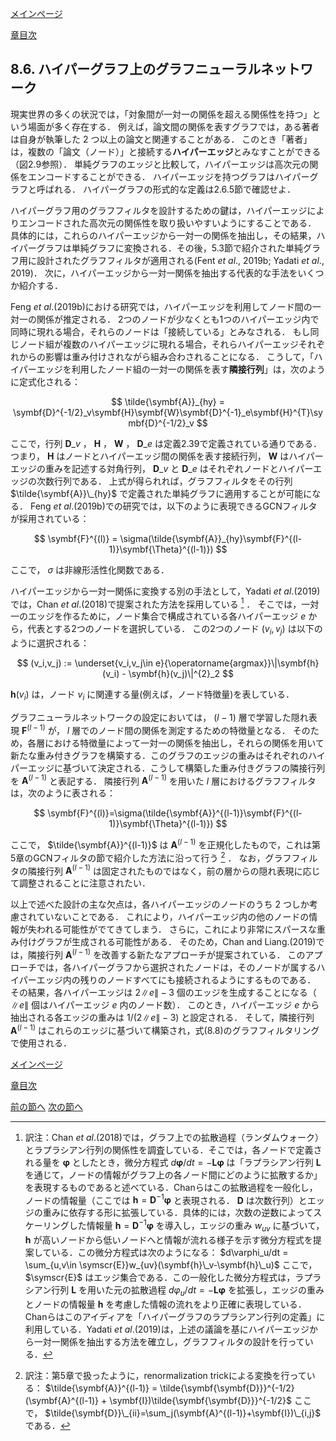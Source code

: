 [メインページ](../../index.markdown)

[章目次](./chap8.md)
## 8.6. ハイパーグラフ上のグラフニューラルネットワーク

現実世界の多くの状況では，「対象間が一対一の関係を超える関係性を持つ」という場面が多く存在する． 例えば，論文間の関係を表すグラフでは，ある著者は自身が執筆した $2$ つ以上の論文と関連することがある． このとき「著者」は，複数の「論文（ノード）」と接続する**ハイパーエッジ**とみなすことができる（図2.9参照）． 単純グラフのエッジと比較して，ハイパーエッジは高次元の関係をエンコードすることができる． ハイパーエッジを持つグラフはハイパーグラフと呼ばれる． ハイパーグラフの形式的な定義は2.6.5節で確認せよ．

ハイパーグラフ用のグラフフィルタを設計するための鍵は，ハイパーエッジによりエンコードされた高次元の関係性を取り扱いやすいようにすることである． 具体的には，これらのハイパーエッジから一対一の関係を抽出し，その結果，ハイパーグラフは単純グラフに変換される．その後，5.3節で紹介された単純グラフ用に設計されたグラフフィルタが適用される(Fent *et al*., 2019b; Yadati *et al*., 2019)． 次に，ハイパーエッジから一対一関係を抽出する代表的な手法をいくつか紹介する．

Feng *et al*.(2019b)における研究では，ハイパーエッジを利用してノード間の一対一の関係が推定される． 2つのノードが少なくとも1つのハイパーエッジ内で同時に現れる場合，それらのノードは「接続している」とみなされる． もし同じノード組が複数のハイパーエッジに現れる場合，それらハイパーエッジそれぞれからの影響は重み付けされながら組み合わされることになる． こうして，「ハイパーエッジを利用したノード組の一対一の関係を表す**隣接行列**」は，次のように定式化される：  

$$
 \tilde{\symbf{A}}_{hy} = \symbf{D}^{-1/2}_v\symbf{H}\symbf{W}\symbf{D}^{-1}_e\symbf{H}^{T}\symbf{D}^{-1/2}_v $$


  ここで，行列 $\symbf{D}\_v$ ， $\symbf{H}$ ， $\symbf{W}$ ， $\symbf{D}\_e$ は定義2.39で定義されている通りである． つまり， $\symbf{H}$ はノードとハイパーエッジ間の関係を表す接続行列， $\symbf{W}$ はハイパーエッジの重みを記述する対角行列， $\symbf{D}\_v$ と $\symbf{D}\_e$ はそれぞれノードとハイパーエッジの次数行列である． 上式が得られれば，グラフフィルタをその行列 $\tilde{\symbf{A}}\_{hy}$ で定義された単純グラフに適用することが可能になる． Feng *et al*.(2019b)での研究では，以下のように表現できるGCNフィルタが採用されている：  

$$
 \symbf{F}^{(l)} = \sigma(\tilde{\symbf{A}}_{hy}\symbf{F}^{(l-1)}\symbf{\Theta}^{(l-1)}) $$


  ここで， $\sigma$ は非線形活性化関数である．

ハイパーエッジから一対一関係に変換する別の手法として，Yadati *et al*.(2019)では，Chan *et al*.(2018)で提案された方法を採用している
[^4]
． そこでは，一対一のエッジを作るために，ノード集合で構成されている各ハイパーエッジ $e$ から，代表とする2つのノードを選択している． この2つのノード $(v_i,v_j)$ は以下のように選択される：  

$$
 (v_i,v_j) := \underset{v_i,v_j\in e}{\operatorname{argmax}}\|\symbf{h}(v_i) - \symbf{h}(v_j)\|^{2}_2 $$


   $\symbf{h}(v_i)$ は，ノード $v_i$ に関連する量(例えば，ノード特徴量)を表している．

グラフニューラルネットワークの設定においては， $(l-1)$ 層で学習した隠れ表現 $\symbf{F}^{(l-1)}$ が， $l$ 層でのノード間の関係を測定するための特徴量となる． そのため，各層における特徴量によって一対一の関係を抽出し，それらの関係を用いて新たな重み付きグラフを構築する．このグラフのエッジの重みはそれぞれのハイパーエッジに基づいて決定される．こうして構築した重み付きグラフの隣接行列を $\symbf{A}^{(l-1)}$ と表記する． 隣接行列 $\symbf{A}^{(l-1)}$ を用いた $l$ 層におけるグラフフィルタは，次のように表される：  

$$
 \symbf{F}^{(l)}=\sigma(\tilde{\symbf{A}}^{(l-1)}\symbf{F}^{(l-1)}\symbf{\Theta}^{(l-1)}) $$


  ここで， $\tilde{\symbf{A}}^{(l-1)}$ は $\symbf{A}^{(l-1)}$ を正規化したもので，これは第5章のGCNフィルタの節で紹介した方法に沿って行う
[^5]
． なお，グラフフィルタの隣接行列 $\symbf{A}^{(l-1)}$ は固定されたものではなく，前の層からの隠れ表現に応じて調整されることに注意されたい．

以上で述べた設計の主な欠点は，各ハイパーエッジのノードのうち $2$ つしか考慮されていないことである． これにより，ハイパーエッジ内の他のノードの情報が失われる可能性がでてきてしまう． さらに，これにより非常にスパースな重み付けグラフが生成される可能性がある． そのため，Chan and Liang.(2019)では，隣接行列 $\symbf{A}^{(l-1)}$ を改善する新たなアプローチが提案されている． このアプローチでは，各ハイパーグラフから選択されたノードは，そのノードが属するハイパーエッジ内の残りのノードすべてにも接続されるようにするものである． その結果，各ハイパーエッジは $2\|e\| - 3$ 個のエッジを生成することになる（ $\|e\|$ 個はハイパーエッジ $e$ 内のノード数）． このとき，ハイパーエッジ $e$ から抽出される各エッジの重みは $1/(2\|e\|-3)$ と設定される． そして，隣接行列 $\symbf{A}^{(l-1)}$ はこれらのエッジに基づいて構築され，式(8.8)のグラフフィルタリングで使用される．


[メインページ](../../index.markdown)

[章目次](./chap8.md)

[前の節へ](./subsection_05.md) [次の節へ](./subsection_07.md)

[^4]: 訳注：Chan *et al*.(2018)では，グラフ上での拡散過程（ランダムウォーク）とラプラシアン行列の関係性を調査している．そこでは，各ノードで定義される量を $\symbf{\varphi}$ としたとき，微分方程式 $d\symbf{\varphi}/dt = -\symbf{L}\symbf{\varphi}$  は「ラプラシアン行列 $\symbf{L}$ を通じて，ノードの情報がグラフ上の各ノード間にどのように拡散するか」を表現するものであると述べている．Chanらはこの拡散過程を一般化し，ノードの情報量（ここでは $\symbf{h}=\symbf{D}^{-1}\symbf{\varphi}$ と表現される． $\symbf{D}$ は次数行列）とエッジの重みに依存する形に拡張している．具体的には，次数の逆数によってスケーリングした情報量 $\symbf{h}=\symbf{D}^{-1}\symbf{\varphi}$ を導入し，エッジの重み $w_{uv}$ に基づいて， $\symbf{h}$ が高いノードから低いノードへと情報が流れる様子を示す微分方程式を提案している．この微分方程式は次のようになる： $d\varphi_u/dt = \sum_{u,v\in \symscr{E}}w_{uv}(\symbf{h}\_v-\symbf{h}\_u)$ ここで， $\symscr{E}$ はエッジ集合である．この一般化した微分方程式は，ラプラシアン行列 $\symbf{L}$ を用いた元の拡散過程 $d\varphi_u/dt = -\symbf{L}\symbf{\varphi}$ を拡張し，エッジの重みとノードの情報量 $\symbf{h}$ を考慮した情報の流れをより正確に表現している．Chanらはこのアイディアを「ハイパーグラフのラプラシアン行列の定義」に利用している．Yadati *et al*.(2019)は，上述の議論を基にハイパーエッジから一対一関係を抽出する方法を確立し，グラフフィルタの設計を行っている．
[^5]: 訳注：第5章で扱ったように，renormalization trickによる変換を行っている： $\tilde{\symbf{A}}^{(l-1)} = \tilde{\symbf{\symbf{D}}}^{-1/2}(\symbf{A}^{(l-1)} + \symbf{I})\tilde{\symbf{\symbf{D}}}^{-1/2}$  ここで， $\tilde{\symbf{D}}\_{ii}=\sum_j(\symbf{A}^{(l-1)}+\symbf{I})\_{i,j}$ である．
